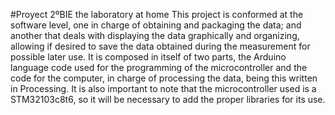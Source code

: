 #Proyect 2ºBIE the laboratory at home
This project is conformed at the software level, one in charge of obtaining and packaging the data; and another that deals with displaying the data graphically and organizing, allowing if desired to save the data obtained during the measurement for possible later use.
It is composed in itself of two parts, the Arduino language code used for the programming of the microcontroller and the code for the computer, in charge of processing the data, being this written in Processing.
It is also important to note that the microcontroller used is a STM32103c8t6, ​​so it will be necessary to add the proper libraries for its use.

